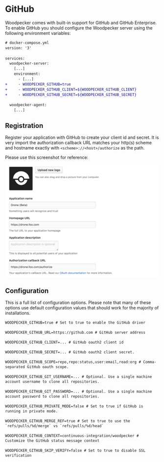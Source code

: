 # GitHub

Woodpecker comes with built-in support for GitHub and GitHub Enterprise. To enable GitHub you should configure the Woodpecker server using the following environment variables:

```diff
# docker-compose.yml
version: '3'

services:
  woodpecker-server:
    [...]
    environment:
      - [...]
+     - WOODPECKER_GITHUB=true
+     - WOODPECKER_GITHUB_CLIENT=${WOODPECKER_GITHUB_CLIENT}
+     - WOODPECKER_GITHUB_SECRET=${WOODPECKER_GITHUB_SECRET}

  woodpecker-agent:
    [...]
```

## Registration

Register your application with GitHub to create your client id and secret. It is very import the authorization callback URL matches your http(s) scheme and hostname exactly with `<scheme>://<host>/authorize` as the path.

Please use this screenshot for reference:

![github oauth setup](github_oauth.png)

## Configuration

This is a full list of configuration options. Please note that many of these options use default configuration values that should work for the majority of installations.

```shell
WOODPECKER_GITHUB=true # Set to true to enable the GitHub driver

WOODPECKER_GITHUB_URL=https://github.com # GitHub server address

WOODPECKER_GITHUB_CLIENT=... # GitHub oauth2 client id

WOODPECKER_GITHUB_SECRET=... # GitHub oauth2 client secret.

WOODPECKER_GITHUB_SCOPE=repo,repo:status,user:email,read:org # Comma-separated GitHub oauth scope.

WOODPECKER_GITHUB_GIT_USERNAME=... # Optional. Use a single machine account username to clone all repositories.

WOODPECKER_GITHUB_GIT_PASSWORD=... # Optional. Use a single machine account password to clone all repositories.

WOODPECKER_GITHUB_PRIVATE_MODE=false # Set to true if GitHub is running in private mode.

WOODPECKER_GITHUB_MERGE_REF=true # Set to true to use the `refs/pulls/%d/merge` vs `refs/pulls/%d/head`

WOODPECKER_GITHUB_CONTEXT=continuous-integration/woodpecker # Customize the GitHub status message context

WOODPECKER_GITHUB_SKIP_VERIFY=false # Set to true to disable SSL verification
```
